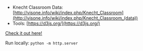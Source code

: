 * Knecht Classroom Data: [http://visone.info/wiki/index.php/Knecht_Classroom](http://visone.info/wiki/index.php/Knecht_Classroom_(data))
* Tools: [https://d3js.org/](https://d3js.org/)

[Check it out here!](knecht.html)

Run locally: `python -m http.server`
